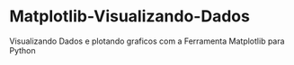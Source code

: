 # Matplotlib-Visualizando-Dados

Visualizando Dados e plotando graficos com a Ferramenta Matplotlib para Python 
